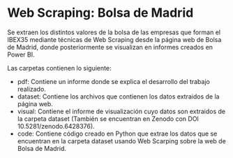 # Web Scraping: Bolsa de Madrid
Se extraen los distintos valores de la bolsa de las empresas que forman el IBEX35 mediante técnicas de Web Scraping desde la página web de Bolsa de Madrid, donde posteriormente se visualizan en informes creados en Power BI.

Las carpetas contienen lo siguiente:

* pdf: Contiene un informe donde se explica el desarrollo del trabajo realizado.
* dataset: Contiene los archivos que contienen los datos extraidos de la página web.
* visual: Contiene el informe de visualización cuyo datos son extraidos de la carpeta dataset (También se encuentran en Zenodo con DOI 10.5281/zenodo.6428376).
* code: Contiene código creado en Python que extrae los datos que se encuentran en la carpeta dataset usando Web Scarping sobre la web de Bolsa de Madrid.
